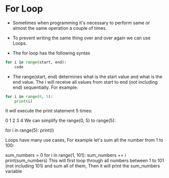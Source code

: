 # For Loop

- Sometimes when programming it's necessary to perform same or almost the same operation a couple of times.

- To prevent writing the same thing over and over again we can use Loops.

- The for loop has the following syntax

```py
for i in range(start, end):
    code
```
- The range(start, end) determines what is the start value and what is the end value. The i will receive all values from start to end (not including end) sequentially. For example:

```py
for i in range(0, 5):
    print(i)
```
It will execute the print statement 5 times:

0
1
2
3
4
We can simplify the range(0, 5) to range(5):

for i in range(5):
    print(i)
 

Loops have many use cases, For example let's sum all the number from 1 to 100:

sum_numbers = 0
for i in range(1, 101):
    sum_numbers += i
print(sum_numbers)
This will first loop through all numbers between 1 to 101 (not including 101) and sum all of them, Then it will print the sum_numbers variable
